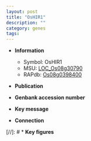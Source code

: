 ```yaml
---
layout: post
title: "OsHIR1"
description: ""
category: genes
tags: 
---
```


* **Information**  
    + Symbol: OsHIR1  
    + MSU: [LOC_Os08g30790](http://rice.uga.edu/cgi-bin/ORF_infopage.cgi?orf=LOC_Os08g30790)  
    + RAPdb: [Os08g0398400](http://rapdb.dna.affrc.go.jp/viewer/gbrowse_details/irgsp1?name=Os08g0398400)  

* **Publication**  

* **Genbank accession number**  

* **Key message**  

* **Connection**  

[//]: # * **Key figures**  


